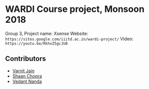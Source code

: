 # WARDI Course project, Monsoon 2018
Group 3, Project name: Xsense
Website: `https://sites.google.com/iiitd.ac.in/wardi-project/`
Video: `https://youtu.be/RkhxZ5gcJU8`

## Contributors
* [Varnit Jain](https://github.com/varnit15112)
* [Shaan Chopra](https://github.com/shaan15)
* [Vedant Nanda](https://github.com/nvedant07)
